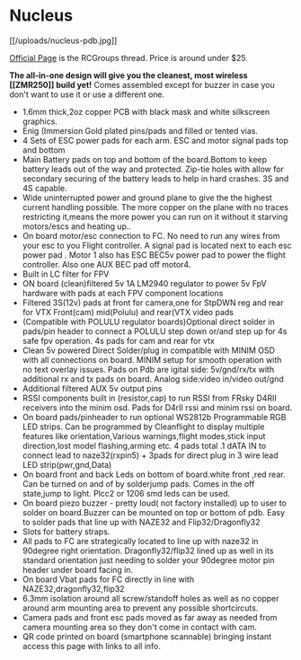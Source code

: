 # Nucleus

[[/uploads/nucleus-pdb.jpg]]

[Official Page](http://www.rcgroups.com/forums/showthread.php?t=2306948) is the RCGroups thread. Price is around under $25.

**The all-in-one design will give you the cleanest, most wireless [[ZMR250]] build yet!** Comes assembled except for buzzer in case you don't want to use it or use a different one.

* 1.6mm thick,2oz copper PCB with black mask and white silkscreen graphics.
* Enig (Immersion Gold plated pins/pads and filled or tented vias. 
* 4 Sets of ESC power pads for each arm. ESC and motor signal pads top and bottom
* Main Battery pads on top and bottom of the board.Bottom to keep battery leads out of the way and protected. Zip-tie holes with allow for secondary securing of the battery leads to help in hard crashes. 3S and 4S capable. 
* Wide uninterrupted power and ground plane to give the the highest current handling possible. The more copper on the plane with no traces restricting it,means the more power you can run on it without it starving motors/escs and heating up.. 
* On board motor/esc connection to FC. No need to run any wires from your esc to you Flight controller. A signal pad is located next to each esc power pad . Motor 1 also has ESC BEC5v power pad to power the flight controller. Also one AUX BEC pad off motor4. 
* Built in LC filter for FPV
* ON board (clean)filtered 5v 1A LM2940 regulator to power 5v FpV hardware with pads at each FPV component locations 
* Filtered 3S(12v) pads at front for camera,one for StpDWN reg and rear for VTX
Front(cam) mid(Polulu) and rear(VTX video pads
* (Compatible with POLULU regulator boards)Optional direct solder in pads/pin header to connect a POLULU step down or/and step up for 4s safe fpv operation. 4s pads for cam and rear for vtx
* Clean 5v powered Direct Solder/plug in compatible with MINIM OSD with all connections on board. MINIM setup for smooth operation with no text overlay issues. Pads on Pdb are igital side: 5v/gnd/rx/tx with additional rx and tx pads on board. Analog side:video in/video out/gnd
* Additional filtered AUX 5v output pins
* RSSI components built in (resistor,cap) to run RSSI from FRsky D4RII receivers into the minim osd. Pads for D4rII rssi and minim rssi on board. 
* On board pads/pinheader to run optional WS2812b Programmable RGB LED
strips. Can be programmed by Cleanflight to display multiple features like orientation,Various warnings,flight modes,stick input direction,lost model flashing,arming etc. 4 pads total .1 dATA IN to connect lead to naze32(rxpin5) + 3pads for direct plug in 3 wire lead LED strip(pwr,gnd,Data)
* On board front and back Leds on bottom of board.white front ,red rear. Can be turned on and of by solderjump pads. Comes in the off state,jump to light. Plcc2 or 1206 smd leds can be used. 
* On board piezo buzzer - pretty loud( not factory installed) up to user to solder on board.Buzzer can be mounted on top or bottom of pdb. Easy to solder pads that line up with NAZE32 and Flip32/Dragonfly32
* Slots for battery straps. 
* All pads to FC are strategically located to line up with naze32 in 90degree right orientation. Dragonfly32/flip32 lined up as well in its standard orientation just needing to solder your 90degree motor pin header under board facing in. 
* On board Vbat pads for FC directly in line with NAZE32,dragonfly32,flip32
* 6.3mm isolation around all screw/standoff holes as well as no copper around arm mounting area to prevent any possible shortcircuts. 
* Camera pads and front esc pads moved as far away as needed from camera mounting area so they don't come in contact with cam. 
* QR code printed on board (smartphone scannable) bringing instant access this page with links to all info. 